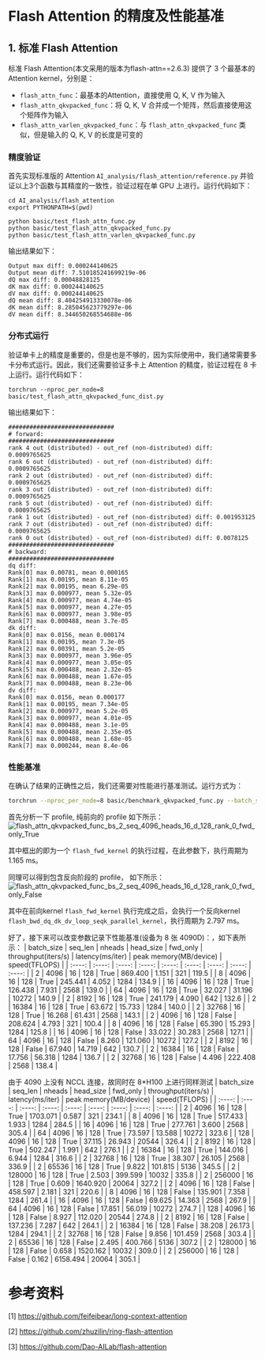 # Flash Attention 的精度及性能基准

## 1. 标准 Flash Attention
标准 Flash Attention(本文采用的版本为flash-attn==2.6.3) 提供了 3 个最基本的 Attention kernel，分别是：
- `flash_attn_func`：最基本的Attention，直接使用 Q, K, V 作为输入
- `flash_attn_qkvpacked_func`：将 Q, K, V 合并成一个矩阵，然后直接使用这个矩阵作为输入
- `flash_attn_varlen_qkvpacked_func`：与 `flash_attn_qkvpacked_func` 类似，但是输入的 Q, K, V 的长度是可变的

### 精度验证
首先实现标准版的 Attention `AI_analysis/flash_attention/reference.py` 并验证以上3个函数与其精度的一致性，验证过程在单 GPU 上进行。运行代码如下：
```
cd AI_analysis/flash_attention
export PYTHONPATH=$(pwd)

python basic/test_flash_attn_func.py
python basic/test_flash_attn_qkvpacked_func.py
python basic/test_flash_attn_varlen_qkvpacked_func.py
```
输出结果如下：
```
Output max diff: 0.000244140625
Output mean diff: 7.510185241699219e-06
dQ max diff: 0.00048828125
dK max diff: 0.000244140625
dV max diff: 0.000244140625
dQ mean diff: 8.404254913330078e-06
dK mean diff: 8.285045623779297e-06
dV mean diff: 8.344650268554688e-06
```

### 分布式运行
验证单卡上的精度是重要的，但是也是不够的，因为实际使用中，我们通常需要多卡分布式运行。因此，我们还需要验证多卡上 Attention 的精度，验证过程在 8 卡上运行。运行代码如下：
```
torchrun --nproc_per_node=8 basic/test_flash_attn_qkvpacked_func_dist.py
```
输出结果如下：
```
##############################
# forward:
##############################
rank 4 out (distributed) - out_ref (non-distributed) diff: 0.0009765625
rank 6 out (distributed) - out_ref (non-distributed) diff: 0.0009765625
rank 2 out (distributed) - out_ref (non-distributed) diff: 0.0009765625
rank 3 out (distributed) - out_ref (non-distributed) diff: 0.0009765625
rank 5 out (distributed) - out_ref (non-distributed) diff: 0.0009765625
rank 1 out (distributed) - out_ref (non-distributed) diff: 0.001953125
rank 7 out (distributed) - out_ref (non-distributed) diff: 0.0009765625
rank 0 out (distributed) - out_ref (non-distributed) diff: 0.0078125
##############################
# backward:
##############################
dq diff:
Rank[0] max 0.00781, mean 0.000165
Rank[1] max 0.00195, mean 8.11e-05
Rank[2] max 0.00195, mean 6.29e-05
Rank[3] max 0.000977, mean 5.32e-05
Rank[4] max 0.000977, mean 4.74e-05
Rank[5] max 0.000977, mean 4.27e-05
Rank[6] max 0.000977, mean 3.98e-05
Rank[7] max 0.000488, mean 3.7e-05
dk diff:
Rank[0] max 0.0156, mean 0.000174
Rank[1] max 0.00195, mean 7.3e-05
Rank[2] max 0.00391, mean 5.2e-05
Rank[3] max 0.000977, mean 3.96e-05
Rank[4] max 0.000977, mean 3.05e-05
Rank[5] max 0.000488, mean 2.32e-05
Rank[6] max 0.000488, mean 1.67e-05
Rank[7] max 0.000488, mean 8.23e-06
dv diff:
Rank[0] max 0.0156, mean 0.000177
Rank[1] max 0.00195, mean 7.34e-05
Rank[2] max 0.000977, mean 5.2e-05
Rank[3] max 0.000977, mean 4.01e-05
Rank[4] max 0.000488, mean 3.1e-05
Rank[5] max 0.000488, mean 2.35e-05
Rank[6] max 0.000488, mean 1.68e-05
Rank[7] max 0.000244, mean 8.4e-06
```

### 性能基准
在确认了结果的正确性之后，我们还需要对性能进行基准测试。运行方式为：

```bash
torchrun --nproc_per_node=8 basic/benchmark_qkvpacked_func.py --batch_size 2 --seq_len 4096 --nheads 16 --head_size 128 --profile --fwd_only
```
首先分析一下 profile, 纯前向的 profile 如下所示：
![flash_attn_qkvpacked_func_bs_2_seq_4096_heads_16_d_128_rank_0_fwd_only_True](./pictures/flash_attn_qkvpacked_func_bs_2_seq_4096_heads_16_d_128_rank_0_fwd_only_True.png)

其中框出的即为一个 `flash_fwd_kernel` 的执行过程，在此参数下，执行周期为 1.165 ms。

同理可以得到包含反向阶段的 profile， 如下所示：
![flash_attn_qkvpacked_func_bs_2_seq_4096_heads_16_d_128_rank_0_fwd_only_False](./pictures/flash_attn_qkvpacked_func_bs_2_seq_4096_heads_16_d_128_rank_0_fwd_only_False.png)

其中在前向kernel `flash_fwd_kernel` 执行完成之后，会执行一个反向kernel `flash_bwd_dq_dk_dv_loop_seqk_parallel_kernel`，执行周期为 2.797 ms。

好了，接下来可以改变参数记录下性能基准(设备为 8 张 4090D)：，如下表所示：
| batch_size | seq_len | nheads | head_size | fwd_only | throughput(iters/s) | latency(ms/iter) | peak memory(MB/device) | speed(TFLOPS) |
| :----: | :----: | :----: | :----: | :----: | :----: | :----: | :----: | :----: |
| 2 | 4096 | 16 | 128 | True | 869.400 | 1.151 | 321 | 119.5 |
| 8 | 4096 | 16 | 128 | True | 245.441 | 4.052 | 1284 | 134.9 |
| 16 | 4096 | 16 | 128 | True | 126.438 | 7.931 | 2568 | 139.0 |
| 64 | 4096 | 16 | 128 | True | 32.027 | 31.196 | 10272 | 140.9 |
| 2 | 8192 | 16 | 128 | True | 241.179 | 4.090 | 642 | 132.6 |
| 2 | 16384 | 16 | 128 | True | 63.672 | 15.733 | 1284 | 140.0 |
| 2 | 32768 | 16 | 128 | True | 16.268 | 61.431 | 2568 | 143.1 |
| 2 | 4096 | 16 | 128 | False | 208.624 | 4.793 | 321 | 100.4 |
| 8 | 4096 | 16 | 128 | False | 65.390 | 15.293 | 1284 | 125.8 |
| 16 | 4096 | 16 | 128 | False | 33.022 | 30.283 | 2568 | 127.1 |
| 64 | 4096 | 16 | 128 | False | 8.260 | 121.060 | 10272 | 127.2 |
| 2 | 8192 | 16 | 128 | False | 67.940 | 14.719 | 642 | 130.7 |
| 2 | 16384 | 16 | 128 | False | 17.756 | 56.318 | 1284 | 136.7 |
| 2 | 32768 | 16 | 128 | False | 4.496 | 222.408 | 2568 | 138.4 |

由于 4090 上没有 NCCL 连接，故同时在 8*H100 上进行同样测试
| batch_size | seq_len | nheads | head_size | fwd_only | throughput(iters/s) | latency(ms/iter) | peak memory(MB/device) | speed(TFLOPS) |
| :----: | :----: | :----: | :----: | :----: | :----: | :----: | :----: | :----: |
| 2 | 4096 | 16 | 128 | True | 1703.071 | 0.587 | 321 | 234.1 |
| 8 | 4096 | 16 | 128 | True | 517.433 | 1.933 | 1284 | 284.5 |
| 16 | 4096 | 16 | 128 | True | 277.761 | 3.600 | 2568 | 305.4 |
| 64 | 4096 | 16 | 128 | True | 73.597 | 13.588 | 10272 | 323.6 |
| 128 | 4096 | 16 | 128 | True | 37.115 | 26.943 | 20544 | 326.4 |
| 2 | 8192 | 16 | 128 | True | 502.247 | 1.991 | 642 | 276.1 |
| 2 | 16384 | 16 | 128 | True | 144.016 | 6.944 | 1284 | 316.6 |
| 2 | 32768 | 16 | 128 | True | 38.307 | 26.105 | 2568 | 336.9 |
| 2 | 65536 | 16 | 128 | True | 9.822 | 101.815 | 5136 | 345.5 |
| 2 | 128000 | 16 | 128 | True | 2.503 | 399.599 | 10032 | 335.8 |
| 2 | 256000 | 16 | 128 | True | 0.609 | 1640.920 | 20064 | 327.2 |
| 2 | 4096 | 16 | 128 | False | 458.597 | 2.181 | 321 | 220.6 |
| 8 | 4096 | 16 | 128 | False | 135.901 | 7.358 | 1284 | 261.4 |
| 16 | 4096 | 16 | 128 | False | 69.625 | 14.363 | 2568 | 267.9 |
| 64 | 4096 | 16 | 128 | False | 17.851 | 56.019 | 10272 | 274.7 |
| 128 | 4096 | 16 | 128 | False | 8.927 | 112.020 | 20544 | 274.8 |
| 2 | 8192 | 16 | 128 | False | 137.236 | 7.287 | 642 | 264.1 |
| 2 | 16384 | 16 | 128 | False | 38.208 | 26.173 | 1284 | 294.1 |
| 2 | 32768 | 16 | 128 | False | 9.856 | 101.459 | 2568 | 303.4 |
| 2 | 65536 | 16 | 128 | False | 2.495 | 400.766 | 5136 | 307.2 |
| 2 | 128000 | 16 | 128 | False | 0.658 | 1520.162 | 10032 | 309.0 |
| 2 | 256000 | 16 | 128 | False | 0.162 | 6158.494 | 20064 | 305.1 |


# 参考资料
[1] https://github.com/feifeibear/long-context-attention

[2] https://github.com/zhuzilin/ring-flash-attention

[3] https://github.com/Dao-AILab/flash-attention